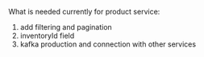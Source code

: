 What is needed currently for product service:
1. add filtering and pagination
2. inventoryId field
3. kafka production and connection with other services